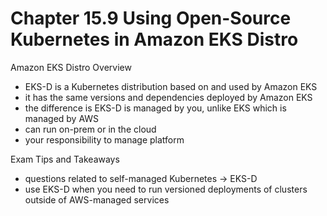 # Chapter 15.9 Using Open-Source Kubernetes in Amazon EKS Distro

Amazon EKS Distro Overview
- EKS-D is a Kubernetes distribution based on and used by Amazon EKS
- it has the same versions and dependencies deployed by Amazon EKS
- the difference is EKS-D is managed by you, unlike EKS which is managed by AWS
- can run on-prem or in the cloud
- your responsibility to manage platform

Exam Tips and Takeaways
- questions related to self-managed Kubernetes -> EKS-D
- use EKS-D when you need to run versioned deployments of clusters outside of AWS-managed services
